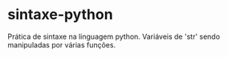 # sintaxe-python
Prática de sintaxe na linguagem python. Variáveis de 'str' sendo manipuladas por várias funções.
